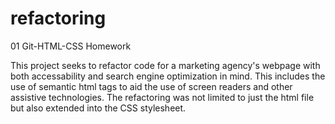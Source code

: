 # refactoring
01 Git-HTML-CSS Homework

This project seeks to refactor code for a marketing agency's webpage with both accessability and search engine optimization in mind. This includes the use of semantic html tags to aid the use of screen readers and other assistive technologies. The refactoring was not limited to just the html file but also extended into the CSS stylesheet.